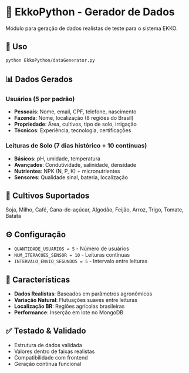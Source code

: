 # 🎲 EkkoPython - Gerador de Dados

Módulo para geração de dados realistas de teste para o sistema EKKO.

## 🚀 Uso

```bash
python EkkoPython/dataGenerator.py
```

## 📊 Dados Gerados

### Usuários (5 por padrão)
- **Pessoais**: Nome, email, CPF, telefone, nascimento
- **Fazenda**: Nome, localização (8 regiões do Brasil)
- **Propriedade**: Área, cultivos, tipo de solo, irrigação
- **Técnicos**: Experiência, tecnologia, certificações

### Leituras de Solo (7 dias histórico + 10 contínuas)
- **Básicos**: pH, umidade, temperatura
- **Avançados**: Condutividade, salinidade, densidade
- **Nutrientes**: NPK (N, P, K) + micronutrientes
- **Sensores**: Qualidade sinal, bateria, localização

## 🌾 Cultivos Suportados

Soja, Milho, Café, Cana-de-açúcar, Algodão, Feijão, Arroz, Trigo, Tomate, Batata

## ⚙️ Configuração

- `QUANTIDADE_USUARIOS = 5` - Número de usuários
- `NUM_ITERACOES_SENSOR = 10` - Leituras contínuas
- `INTERVALO_ENVIO_SEGUNDOS = 5` - Intervalo entre leituras

## 🎯 Características

- **Dados Realistas**: Baseados em parâmetros agronômicos
- **Variação Natural**: Flutuações suaves entre leituras
- **Localização BR**: Regiões agrícolas brasileiras
- **Performance**: Inserção em lote no MongoDB

## ✅ **Testado & Validado**

- Estrutura de dados validada
- Valores dentro de faixas realistas
- Compatibilidade com frontend
- Geração contínua funcional
